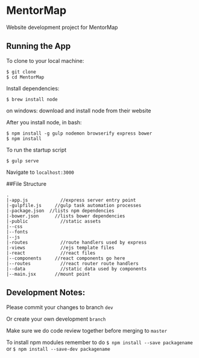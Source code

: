 # MentorMap
Website development project for MentorMap

## Running the App
To clone to your local machine:
```
$ git clone
$ cd MentorMap
```
Install dependencies:
```
$ brew install node
```
on windows: download and install node from their website

After you install node, in bash:
```
$ npm install -g gulp nodemon browserify express bower
$ npm install 
```
To run the startup script
```
$ gulp serve
```
Navigate to ```localhost:3000```

##File Structure
```
.
|-app.js		    //express server entry point
|-gulpfile.js	  //gulp task automation processes
|-package.json	//lists npm dependencies
|-bower.json	  //lists bower dependencies
|-public		    //static assets
|--css
|--fonts
|--js
|-routes		    //route handlers used by express
|-views			    //ejs template files
|-react			    //react files
|--components	  //react components go here
|--routes		    //react router route handlers
|--data			    //static data used by components
|--main.jsx		  //mount point
```

## Development Notes:
Please commit your changes to branch ```dev```

Or create your own development ```branch```

Make sure we do code review together before merging to ```master```

To install npm modules remember to do 
```$ npm install --save packagename```
or
```$ npm install --save-dev packagename```
